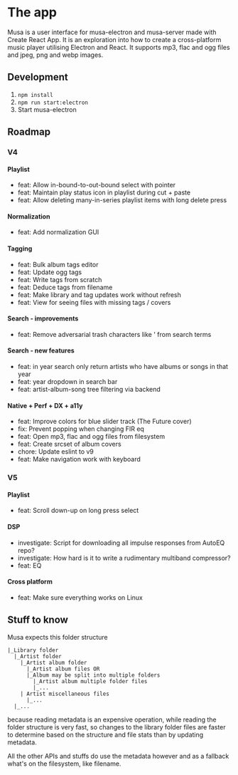 # The app

Musa is a user interface for musa-electron and musa-server made with Create React App.
It is an exploration into how to create a cross-platform music player
utilising Electron and React. It supports mp3, flac and ogg files and
jpeg, png and webp images.

## Development

1. `npm install`
2. `npm run start:electron`
3. Start musa-electron

## Roadmap

### V4

#### Playlist

- feat: Allow in-bound-to-out-bound select with pointer
- feat: Maintain play status icon in playlist during cut + paste
- feat: Allow deleting many-in-series playlist items with long delete press

#### Normalization

- feat: Add normalization GUI

#### Tagging

- feat: Bulk album tags editor
- feat: Update ogg tags
- feat: Write tags from scratch
- feat: Deduce tags from filename
- feat: Make library and tag updates work without refresh
- feat: View for seeing files with missing tags / covers

#### Search - improvements

- feat: Remove adversarial trash characters like ' from search terms

#### Search - new features

- feat: in year search only return artists who have albums or songs in that year
- feat: year dropdown in search bar
- feat: artist-album-song tree filtering via backend

#### Native + Perf + DX + a11y

- feat: Improve colors for blue slider track (The Future cover)
- fix: Prevent popping when changing FIR eq
- feat: Open mp3, flac and ogg files from filesystem
- feat: Create srcset of album covers
- chore: Update eslint to v9
- feat: Make navigation work with keyboard

### V5

#### Playlist

- feat: Scroll down-up on long press select

#### DSP

- investigate: Script for downloading all impulse responses from AutoEQ repo?
- investigate: How hard is it to write a rudimentary multiband compressor?
- feat: EQ

#### Cross platform

- feat: Make sure everything works on Linux

## Stuff to know

Musa expects this folder structure

```
|_Library folder
  |_Artist folder
    |_Artist album folder
      |_Artist album files OR
      |_Album may be split into multiple folders
        |_Artist album multiple folder files
        |_...
    | Artist miscellaneous files
      |_...
  |_...
```

because reading metadata is an expensive operation, while
reading the folder structure is very fast, so changes to the library folder files
are faster to determine based on the structure and file stats than by updating metadata.

All the other APIs and stuffs do use the metadata however and as a fallback
what's on the filesystem, like filename.
